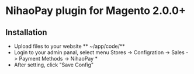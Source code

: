 # NihaoPay plugin for Magento 2.0.0+

## Installation

* Upload files to your website ** ~/app/code/**
* Login to your admin panal, select menu Stores -> Configration -> Sales -> Payment Methods -> NihaoPay *
* After setting, click "Save Config"
